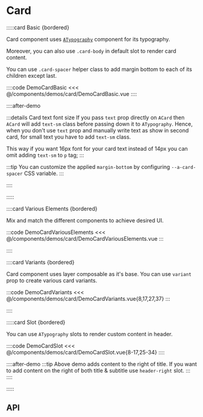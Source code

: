 <script lang="ts" setup>
import api from '@anu/component-meta/ACard.json';
</script>

# Card

<!-- 👉 Basic -->
:::::card Basic {bordered}

Card component uses [`ATypography`](/guide/base-components/typography) component for its typography.

Moreover, you can also use `.card-body` in default slot to render card content.

You can use `.card-spacer` helper class to add margin bottom to each of its children except last.

::::code DemoCardBasic
<<< @/components/demos/card/DemoCardBasic.vue
::::

::::after-demo

:::details Card text font size
If you pass `text` prop directly on `ACard` then `ACard` will add `text-sm` class before passing down it to `ATypography`. Hence, when you don't use `text` prop and manually write text as show in second card, for small text you have to add `text-sm` class.

This way if you want 16px font for your card text instead of 14px you can omit adding `text-sm` to `p` tag;
:::

:::tip
You can customize the applied `margin-bottom` by configuring `--a-card-spacer` CSS variable.
:::

::::

:::::

<!-- 👉 Various Elements -->
::::card Various Elements {bordered}

Mix and match the different components to achieve desired UI.

:::code DemoCardVariousElements
<<< @/components/demos/card/DemoCardVariousElements.vue
:::

::::

<!-- 👉 Variants -->
::::card Variants {bordered}

Card component uses layer composable as it's base. You can use `variant` prop to create various card variants.

:::code DemoCardVariants
<<< @/components/demos/card/DemoCardVariants.vue{8,17,27,37}
:::

::::

<!-- 👉 Slot -->
:::::card Slot {bordered}

You can use `ATypography` slots to render custom content in header.

::::code DemoCardSlot
<<< @/components/demos/card/DemoCardSlot.vue{8-17,25-34}
::::

::::after-demo
:::tip
Above demo adds content to the right of title. If you want to add content on the right of both title & subtitle use `header-right` slot.
:::
::::

:::::

<!-- 👉 API -->
## API

<Api title="Card" :api="api"></Api>
